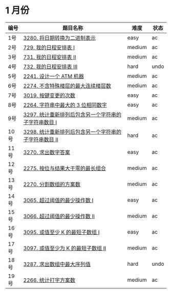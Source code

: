 # 1 月份

**编号**|**题目名称**|**难度**|**状态**
--------|------------|--------|--------
1号|[3280. 将日期转换为二进制表示](./第1题%203280.%20将日期转换为二进制表示)|easy|ac
2号|[729. 我的日程安排表 I](./第2题%20729.%20我的日程安排表%20I)|medium|ac
3号|[731. 我的日程安排表 II](./第3题%20731.%20我的日程安排表%20II)|medium|ac
4号|[732. 我的日程安排表 III](./第3题%20732.%20我的日程安排表%20III)|hard|undo
5号|[2241. 设计一个 ATM 机器](./第5题%202241.%20设计一个%20ATM%20机器)|medium|ac
6号|[2274. 不含特殊楼层的最大连续楼层数](./第6题%202274.%20不含特殊楼层的最大连续楼层数)|medium|ac
7号|[3019. 按键变更的次数](./第7题%203019.%20按键变更的次数)|easy|ac
8号|[2264. 字符串中最大的 3 位相同数字](./第8题%202264.%20字符串中最大的%203%20位相同数字)|easy|ac
9号|[3297. 统计重新排列后包含另一个字符串的子字符串数目 I](./第9题%203297.%20统计重新排列后包含另一个字符串的子字符串数目%20I)|medium|ac
10号|[3298. 统计重新排列后包含另一个字符串的子字符串数目 II](./第10题%203298.%20统计重新排列后包含另一个字符串的子字符串数目%20II)|hard|ac
11号|[3270. 求出数字答案](./第11题%203270.%20求出数字答案)|easy|ac
12号|[2275. 按位与结果大于零的最长组合](./第12题%202275.%20按位与结果大于零的最长组合)|medium|ac
13号|[2270. 分割数组的方案数](./第13题%202270.%20分割数组的方案数)|medium|ac
14号|[3065. 超过阈值的最少操作数 I](./第14题%203065.%20超过阈值的最少操作数%20I)|easy|ac
15号|[3066. 超过阈值的最少操作数 II](./第15题%203066.%20超过阈值的最少操作数%20II)|medium|ac
16号|[3095. 或值至少 K 的最短子数组 I](./第16题%203095.%20或值至少%20K%20的最短子数组%20I)|easy|ac
17号|[3097. 或值至少为 K 的最短子数组 II](./第17题%203097.%20或值至少为%20K%20的最短子数组%20II)|medium|ac
18号|[3287. 求出数组中最大序列值](./第18题%203287.%20求出数组中最大序列值)|hard|undo
19号|[2266. 统计打字方案数](./第19题%202266.%20统计打字方案数)|medium|ac
